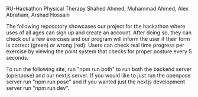 RU-Hackathon
Physical Therapy
Shahed Ahmed, Muhammad Ahmed, Alex Abraham, Arshad Hossain

The following reposotory showcases our project for the hackathon where uses of all ages can sign up 
and create an account. After doing so, they can check out a few exercises and our program will inform
the user if their form is correct (green) or wrong (red). Users can check real time progress per exercise by 
viewing the point system that checks for proper posture every 5 seconds.

To run the following site, run "npm run both" to run both the backend server (openpose) and our nextjs server.
If you would like to just run the openpose server run "npm run pose" and if you wanted just the nextjs 
development server run "npm run dev".
